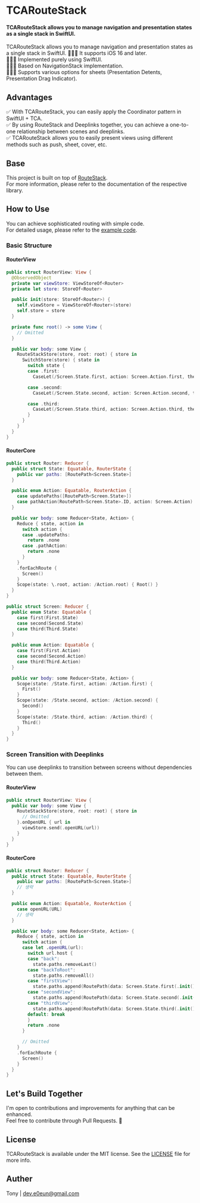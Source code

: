 # TCARouteStack

#### TCARouteStack allows you to manage navigation and presentation states as a single stack in SwiftUI.

TCARouteStack allows you to manage navigation and presentation states as a single stack in SwiftUI.
💁🏻‍♂️ It supports iOS 16 and later.<br>
💁🏻‍♂️ Implemented purely using SwiftUI.<br>
💁🏻‍♂️ Based on NavigationStack implementation.<br>
💁🏻‍♂️ Supports various options for sheets (Presentation Detents, Presentation Drag Indicator).<br>

## Advantages

✅ With TCARouteStack, you can easily apply the Coordinator pattern in SwiftUI + TCA.<br>
✅ By using RouteStack and Deeplinks together, you can achieve a one-to-one relationship between scenes and deeplinks.<br>
✅ TCARouteStack allows you to easily present views using different methods such as push, sheet, cover, etc.

## Base

This project is built on top of [RouteStack](https://github.com/Monsteel/RouteStack).<br>
For more information, please refer to the documentation of the respective library.

## How to Use

You can achieve sophisticated routing with simple code.<br>
For detailed usage, please refer to the [example code](https://github.com/Monsteel/TCARouteStack/tree/main/Example).

### Basic Structure

#### RouterView

```swift
public struct RouterView: View {
  @ObservedObject
  private var viewStore: ViewStoreOf<Router>
  private let store: StoreOf<Router>

  public init(store: StoreOf<Router>) {
    self.viewStore = ViewStoreOf<Router>(store)
    self.store = store
  }

  private func root() -> some View {
    // Omitted
  }

  public var body: some View {
    RouteStackStore(store, root: root) { store in
      SwitchStore(store) { state in
        switch state {
        case .first:
          CaseLet(/Screen.State.first, action: Screen.Action.first, then: FirstView.init)

        case .second:
          CaseLet(/Screen.State.second, action: Screen.Action.second, then: SecondView.init)

        case .third:
          CaseLet(/Screen.State.third, action: Screen.Action.third, then: ThirdView.init)
        }
      }
    }
  }
}
```

#### RouterCore

```swift
public struct Router: Reducer {
  public struct State: Equatable, RouterState {
    public var paths: [RoutePath<Screen.State>]
  }

  public enum Action: Equatable, RouterAction {
    case updatePaths([RoutePath<Screen.State>])
    case pathAction(RoutePath<Screen.State>.ID, action: Screen.Action)
  }

  public var body: some Reducer<State, Action> {
    Reduce { state, action in
      switch action {
      case .updatePaths:
        return .none
      case .pathAction:
        return .none
      }
    }
    .forEachRoute {
      Screen()
    }
    Scope(state: \.root, action: /Action.root) { Root() }
  }
}

public struct Screen: Reducer {
  public enum State: Equatable {
    case first(First.State)
    case second(Second.State)
    case third(Third.State)
  }

  public enum Action: Equatable {
    case first(First.Action)
    case second(Second.Action)
    case third(Third.Action)
  }

  public var body: some Reducer<State, Action> {
    Scope(state: /State.first, action: /Action.first) {
      First()
    }
    Scope(state: /State.second, action: /Action.second) {
      Second()
    }
    Scope(state: /State.third, action: /Action.third) {
      Third()
    }
  }
}

```

### Screen Transition with Deeplinks

You can use deeplinks to transition between screens without dependencies between them.

#### RouterView

```swift
public struct RouterView: View {
  public var body: some View {
    RouteStackStore(store, root: root) { store in
      // Omitted
    }.onOpenURL { url in
      viewStore.send(.openURL(url))
    }
  }
}
```

#### RouterCore

```swift
public struct Router: Reducer {
  public struct State: Equatable, RouterState {
    public var paths: [RoutePath<Screen.State>]
    // 생략
  }

  public enum Action: Equatable, RouterAction {
    case openURL(URL)
    // 생략
  }

  public var body: some Reducer<State, Action> {
    Reduce { state, action in
      switch action {
      case let .openURL(url):
        switch url.host {
        case "back":
          state.paths.removeLast()
        case "backToRoot":
          state.paths.removeAll()
        case "firstView":
          state.paths.append(RoutePath(data: Screen.State.first(.init()), style: .cover))
        case "secondView":
          state.paths.append(RoutePath(data: Screen.State.second(.init()), style: .push))
        case "thirdView":
          state.paths.append(RoutePath(data: Screen.State.third(.init()), style: .sheet([.medium, .large], .visible)))
        default: break
        }
        return .none
      }

      // Omitted
    }
    .forEachRoute {
      Screen()
    }
  }
}

```

## Let's Build Together

I'm open to contributions and improvements for anything that can be enhanced.<br>
Feel free to contribute through Pull Requests. 🙏

## License

TCARouteStack is available under the MIT license. See the [LICENSE](https://github.com/Monsteel/TCARouteStack/tree/main/LICENSE) file for more info.

## Auther

Tony | dev.e0eun@gmail.com
